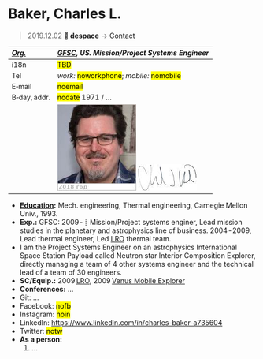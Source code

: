 # Baker, Charles L.
> 2019.12.02 **[🚀](../index/index.md) [despace](index.md)** → [Contact](contact.md)

|*[Org.](contact.md)*|*[GFSC](zz_gfsc.md), US. Mission/Project Systems Engineer*|
|:--|:--|
|i18n| <mark>TBD</mark> |
|Tel| *work:* <mark>noworkphone</mark>; *mobile:* <mark>nomobile</mark> |
|E‑mail| <mark>noemail</mark> |
|B‑day, addr.| <mark>nodate</mark> 1971 / … |
|| [![](f/contact/b/baker_001_photo_thumb.jpg)](f/contact//_001_photo.jpg) [![](f/contact/b/baker_001_sign_thumb.jpg)](f/contact/b/baker_001_sign.png) |

   - **[Education](edu.md):** Mech. engineering, Thermal engineering, Carnegie Mellon Univ., 1993.
   - **Exp.:** GFSC: 2009 ‑ ┊ Mission/Project systems enginer, Lead mission studies in the planetary and astrophysics line of business. 2004 ‑ 2009, Lead thermal engineer, Led [LRO](lunar_reconnaissance_orbiter.md) thermal team.
   - I am the Project Systems Engineer on an astrophysics International Space Station Payload called Neutron star Interior Composition Explorer, directly managing a team of 4 other systems engineer and the technical lead of a team of 30 engineers.
   - **SC/Equip.:** 2009 [LRO](lunar_reconnaissance_orbiter.md), 2009 [Venus Mobile Explorer](venus_mobile_explorer.md)
   - **Conferences:** …
   - Git: …
   - Facebook: <mark>nofb</mark>
   - Instagram: <mark>noin</mark>
   - LinkedIn: <https://www.linkedin.com/in/charles-baker-a735604>
   - Twitter: <mark>notw</mark>
   - **As a person:**
      1. …

